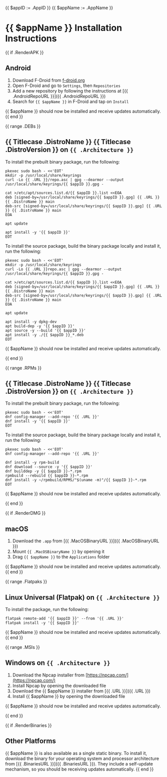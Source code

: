 {{ $appID := .AppID }}
{{ $appName := .AppName }}

# {{ $appName }} Installation Instructions

{{ if .RenderAPK }}
## Android

1. Download F-Droid from [f-droid.org](https://f-droid.org/)
2. Open F-Droid and go to `Settings`, then `Repositories`
3. Add a new repository by following the instructions at [{{ .AndroidRepoURL }}]({{ .AndroidRepoURL }})
4. Search for `{{ $appName }}` in F-Droid and tap on `Install`

{{ $appName }} should now be installed and receive updates automatically.
{{ end }}

{{ range .DEBs }}

## {{ Titlecase .DistroName }} {{ Titlecase .DistroVersion }} on `{{ .Architecture }}`

To install the prebuilt binary package, run the following:

```shell
pkexec sudo bash - <<'EOT'
mkdir -p /usr/local/share/keyrings
curl -Lo {{ .URL }}/repo.asc | gpg --dearmor --output /usr/local/share/keyrings/{{ $appID }}.gpg -

cat >/etc/apt/sources.list.d/{{ $appID }}.list <<EOA
deb [signed-by=/usr/local/share/keyrings/{{ $appID }}.gpg] {{ .URL }} {{ .DistroName }} main
deb-src [signed-by=/usr/local/share/keyrings/{{ $appID }}.gpg] {{ .URL }} {{ .DistroName }} main
EOA

apt update

apt install -y '{{ $appID }}'
EOT
```

To install the source package, build the binary package locally and install it, run the following:

```shell
pkexec sudo bash - <<'EOT'
mkdir -p /usr/local/share/keyrings
curl -Lo {{ .URL }}repo.asc | gpg --dearmor --output /usr/local/share/keyrings/{{ $appID }}.gpg -

cat >/etc/apt/sources.list.d/{{ $appID }}.list <<EOA
deb [signed-by=/usr/local/share/keyrings/{{ $appID }}.gpg] {{ .URL }} {{ .DistroName }} main
deb-src [signed-by=/usr/local/share/keyrings/{{ $appID }}.gpg] {{ .URL }} {{ .DistroName }} main
EOA

apt update

apt install -y dpkg-dev
apt build-dep -y '{{ $appID }}'
apt source -y --build '{{ $appID }}'
apt install -y ./{{ $appID }}_*.deb
EOT
```

{{ $appName }} should now be installed and receive updates automatically.

{{ end }}

{{ range .RPMs }}

## {{ Titlecase .DistroName }} {{ Titlecase .DistroVersion }} on `{{ .Architecture }}`

To install the prebuilt binary package, run the following:

```shell
pkexec sudo bash - <<'EOT'
dnf config-manager --add-repo '{{ .URL }}'
dnf install -y '{{ $appID }}'
EOT
```

To install the source package, build the binary package locally and install it, run the following:

```shell
pkexec sudo bash - <<'EOT'
dnf config-manager --add-repo '{{ .URL }}'

dnf install -y rpm-build
dnf download --source -y '{{ $appID }}'
dnf builddep -y {{ $appID }}-*.rpm
rpmbuild --rebuild {{ $appID }}-*.rpm
dnf install -y ~/rpmbuild/RPMS/"$(uname -m)"/{{ $appID }}-*.rpm
EOT
```

{{ $appName }} should now be installed and receive updates automatically.

{{ end }}

{{ if .RenderDMG }}
## macOS

1. Download the `.app` from [{{ .MacOSBinaryURL }}]({{ .MacOSBinaryURL }})
2. Mount `{{ .MacOSBinaryName }}` by opening it
3. Drag `{{ $appName }}` to the `Applications` folder

{{ $appName }} should now be installed and receive updates automatically.
{{ end }}

{{ range .Flatpaks }}

## Linux Universal (Flatpak) on `{{ .Architecture }}`

To install the package, run the following:

```shell
flatpak remote-add '{{ $appID }}' --from '{{ .URL }}'
flatpak install -y '{{ $appID }}'
```

{{ $appName }} should now be installed and receive updates automatically.
{{ end }}

{{ range .MSIs }}

## Windows on `{{ .Architecture }}`

1. Download the Npcap installer from [https://npcap.com/](https://npcap.com/)
2. Install Npcap by opening the downloaded file
3. Download the {{ $appName }} installer from [{{ .URL }}]({{ .URL }})
4. Install {{ $appName }} by opening the downloaded file

{{ $appName }} should now be installed and receive updates automatically.

{{ end }}

{{ if .RenderBinaries }}
## Other Platforms

{{ $appName }} is also available as a single static binary. To install it, download the binary for your operating system and processor architecture from [{{ .BinariesURL }}]({{ .BinariesURL }}). They include a self-update mechanism, so you should be receiving updates automatically.
{{ end }}